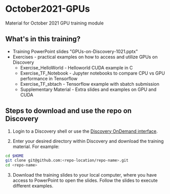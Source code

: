 # October2021-GPUs
Material for October 2021 GPU training module

## What's in this training?
* Training PowerPoint slides "GPUs-on-Discovery-1021.pptx"
* Exercises - practical examples on how to access and utilize GPUs on Discovery
  * Exercise_HelloWorld - Helloworld CUDA example in C
  * Exercise_TF_Notebook - Jupyter notebooks to compare CPU vs GPU performance in Tensorflow
  * Exercise_TF_sbtach - Tensorflow example with sbatch submission
  * Supplementary Material - Extra slides and examples on GPU and CUDA
  
## Steps to download and use the repo on Discovery
1. Login to a Discovery shell or use the [Discovery OnDemand interface](https://rc-docs.northeastern.edu/en/latest/first_steps/connect_ood.html).

2. Enter your desired directory within Discovery and download the training material. For example:
```bash
cd $HOME
git clone git@github.com:<repo-location/repo-name>.git
cd <repo-name>
```
3. Download the training slides to your local computer, where you have access to PowerPoint to open the slides. Follow the slides to execute different examples.
```
